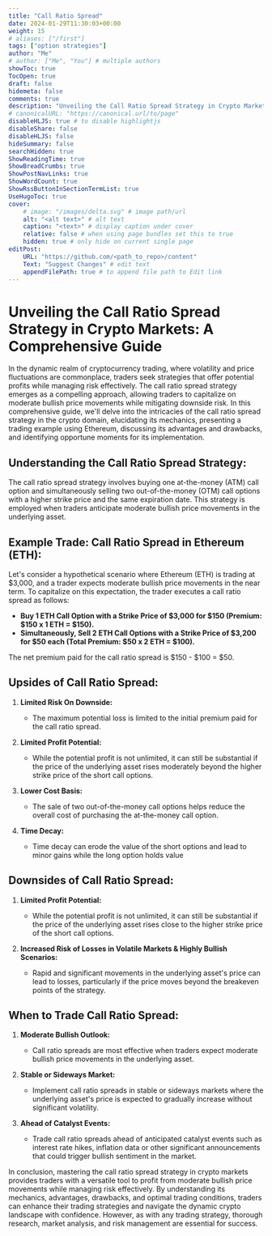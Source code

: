 ```yaml
---
title: "Call Ratio Spread"
date: 2024-01-29T11:30:03+00:00
weight: 15
# aliases: ["/first"]
tags: ["option strategies"]
author: "Me"
# author: ["Me", "You"] # multiple authors
showToc: true
TocOpen: true
draft: false
hidemeta: false
comments: true
description: "Unveiling the Call Ratio Spread Strategy in Crypto Markets: A Comprehensive Guide"
# canonicalURL: "https://canonical.url/to/page"
disableHLJS: true # to disable highlightjs
disableShare: false
disableHLJS: false
hideSummary: false
searchHidden: true
ShowReadingTime: true
ShowBreadCrumbs: true
ShowPostNavLinks: true
ShowWordCount: true
ShowRssButtonInSectionTermList: true
UseHugoToc: true
cover:
    # image: "/images/delta.svg" # image path/url
    alt: "<alt text>" # alt text
    caption: "<text>" # display caption under cover
    relative: false # when using page bundles set this to true
    hidden: true # only hide on current single page
editPost:
    URL: "https://github.com/<path_to_repo>/content"
    Text: "Suggest Changes" # edit text
    appendFilePath: true # to append file path to Edit link
---
```


# Unveiling the Call Ratio Spread Strategy in Crypto Markets: A Comprehensive Guide

In the dynamic realm of cryptocurrency trading, where volatility and price fluctuations are commonplace, traders seek strategies that offer potential profits while managing risk effectively. The call ratio spread strategy emerges as a compelling approach, allowing traders to capitalize on moderate bullish price movements while mitigating downside risk. In this comprehensive guide, we'll delve into the intricacies of the call ratio spread strategy in the crypto domain, elucidating its mechanics, presenting a trading example using Ethereum, discussing its advantages and drawbacks, and identifying opportune moments for its implementation.

## Understanding the Call Ratio Spread Strategy:

The call ratio spread strategy involves buying one at-the-money (ATM) call option and simultaneously selling two out-of-the-money (OTM) call options with a higher strike price and the same expiration date. This strategy is employed when traders anticipate moderate bullish price movements in the underlying asset.

## Example Trade: Call Ratio Spread in Ethereum (ETH):

Let's consider a hypothetical scenario where Ethereum (ETH) is trading at $3,000, and a trader expects moderate bullish price movements in the near term. To capitalize on this expectation, the trader executes a call ratio spread as follows:

- **Buy 1 ETH Call Option with a Strike Price of $3,000 for $150 (Premium: $150 x 1 ETH = $150).**
- **Simultaneously, Sell 2 ETH Call Options with a Strike Price of $3,200 for $50 each (Total Premium: $50 x 2 ETH = $100).**

The net premium paid for the call ratio spread is $150 - $100 = $50.

## Upsides of Call Ratio Spread:

1. **Limited Risk On Downside:**
   - The maximum potential loss is limited to the initial premium paid for the call ratio spread.

2. **Limited Profit Potential:**
   - While the potential profit is not unlimited, it can still be substantial if the price of the underlying asset rises moderately beyond the higher strike price of the short call options.

3. **Lower Cost Basis:**
   - The sale of two out-of-the-money call options helps reduce the overall cost of purchasing the at-the-money call option.
4. **Time Decay:**
   - Time decay can erode the value of the short options and lead to minor gains while the long option holds value

## Downsides of Call Ratio Spread:

1. **Limited Profit Potential:**
   - While the potential profit is not unlimited, it can still be substantial if the price of the underlying asset rises close to the higher strike price of the short call options.

2. **Increased Risk of Losses in Volatile Markets & Highly Bullish Scenarios:**
   - Rapid and significant movements in the underlying asset's price can lead to losses, particularly if the price moves beyond the breakeven points of the strategy.

## When to Trade Call Ratio Spread:

1. **Moderate Bullish Outlook:**
   - Call ratio spreads are most effective when traders expect moderate bullish price movements in the underlying asset.

2. **Stable or Sideways Market:**
   - Implement call ratio spreads in stable or sideways markets where the underlying asset's price is expected to gradually increase without significant volatility.

3. **Ahead of Catalyst Events:**
   - Trade call ratio spreads ahead of anticipated catalyst events such as interest rate hikes, inflation data or other significant announcements that could trigger bullish sentiment in the market.

In conclusion, mastering the call ratio spread strategy in crypto markets provides traders with a versatile tool to profit from moderate bullish price movements while managing risk effectively. By understanding its mechanics, advantages, drawbacks, and optimal trading conditions, traders can enhance their trading strategies and navigate the dynamic crypto landscape with confidence. However, as with any trading strategy, thorough research, market analysis, and risk management are essential for success.
